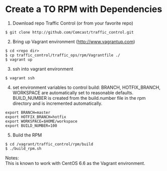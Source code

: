 # Create a TO RPM with Dependencies

1. Download repo Traffic Control (or from your favorite repo)
```
$ git clone http://github.com/Comcast/traffic_control.git
```
2. Bring up Vagrant environment (http://www.vagrantup.com)
```
$ cd <repo dir>
$ cp traffic_control/traffic_ops/rpm/Vagrantfile ./
$ vagrant up
```
3. ssh into vagrant environment
```
$ vagrant ssh
```
4. set environment variables to control build: BRANCH, HOTFIX\_BRANCH,
   WORKSPACE are automatically set to reasonable defaults.  BUILD\_NUMBER is
   created from the build.number file in the rpm directory and is incremented
   automatically.
```
export BRANCH=master
export HOTFIX_BRANCH=hotfix
export WORKSPACE=$HOME/workspace
export BUILD_NUMBER=100
```
5. Build the RPM
```
$ cd /vagrant/traffic_control/rpm/build
$ ./build_rpm.sh
```
Notes:  
This is known to work with CentOS 6.6 as the Vagrant environment.
